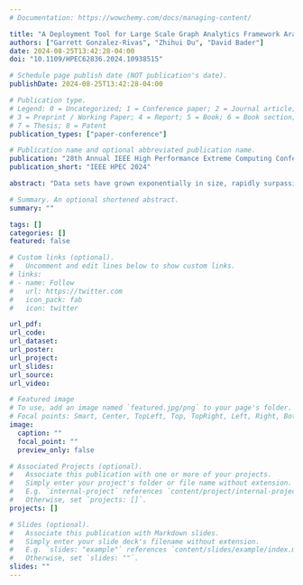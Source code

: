 ```yaml
---
# Documentation: https://wowchemy.com/docs/managing-content/

title: "A Deployment Tool for Large Scale Graph Analytics Framework Arachne"
authors: ["Garrett Gonzalez-Rivas", "Zhihui Du", "David Bader"]
date: 2024-08-25T13:42:28-04:00
doi: "10.1109/HPEC62836.2024.10938515"

# Schedule page publish date (NOT publication's date).
publishDate: 2024-08-25T13:42:28-04:00

# Publication type.
# Legend: 0 = Uncategorized; 1 = Conference paper; 2 = Journal article;
# 3 = Preprint / Working Paper; 4 = Report; 5 = Book; 6 = Book section;
# 7 = Thesis; 8 = Patent
publication_types: ["paper-conference"]

# Publication name and optional abbreviated publication name.
publication: "28th Annual IEEE High Performance Extreme Computing Conference"
publication_short: "IEEE HPEC 2024"

abstract: "Data sets have grown exponentially in size, rapidly surpassing the scale at which traditional exploratory data analysis (EDA) tools can be used effectively to analyze real-world graphs. This led to the development of Arachne, a user-friendly tool enabling interactive graph analysis at terabyte scales while using familiar Python code and utilizing a high-performance back-end powered by Chapel that can be run on nearly any *nix-like system. Various disciplines, including biological, information, and social sciences, use large-scale graphs to represent the flow of information through a cell, connections between neurons, interactions between computers, relationships between individuals, etc. To take advantage of Arachne, however, a new user has to go through a long and convoluted installation process, which often takes a week or more to complete, even with assistance from the developers. To support Arachne's mission of being an easy-to-use exploratory graph analytics tool that increases accessibility to high performance computing (HPC) resources, a better deployment experience was needed for users and developers. In this paper, we propose a tool specially designed to greatly simplify the deployment of Arachne for users and offer the ability to rapidly and automatically test the software for compatibility with new releases of its dependencies. The highly portable nature of Arachne necessitates that this deployment tool be able to install and configure the software in diverse combinations of hardware, operating system, initial system environment, and the evolving packages and libraries in Arachne. The tool was tested in both virtual and real-world environments, where its success was evaluated by an improvement to efficiency and productivity by both users and developers. Current results show that the installation and configuration process was greatly improved, with a significant reduction in the time and effort spent by both users and developers."

# Summary. An optional shortened abstract.
summary: ""

tags: []
categories: []
featured: false

# Custom links (optional).
#   Uncomment and edit lines below to show custom links.
# links:
# - name: Follow
#   url: https://twitter.com
#   icon_pack: fab
#   icon: twitter

url_pdf:
url_code:
url_dataset:
url_poster:
url_project:
url_slides:
url_source:
url_video:

# Featured image
# To use, add an image named `featured.jpg/png` to your page's folder. 
# Focal points: Smart, Center, TopLeft, Top, TopRight, Left, Right, BottomLeft, Bottom, BottomRight.
image:
  caption: ""
  focal_point: ""
  preview_only: false

# Associated Projects (optional).
#   Associate this publication with one or more of your projects.
#   Simply enter your project's folder or file name without extension.
#   E.g. `internal-project` references `content/project/internal-project/index.md`.
#   Otherwise, set `projects: []`.
projects: []

# Slides (optional).
#   Associate this publication with Markdown slides.
#   Simply enter your slide deck's filename without extension.
#   E.g. `slides: "example"` references `content/slides/example/index.md`.
#   Otherwise, set `slides: ""`.
slides: ""
---
```

